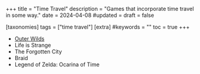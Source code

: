 +++
title = "Time Travel"
description = "Games that incorporate time travel in some way."
date = 2024-04-08
#updated = 
draft = false

[taxonomies]
tags = ["time travel"]
[extra]
#keywords = ""
toc = true
+++

- [Outer Wilds](@/games/outer-wilds-2019.md)
- Life is Strange
- The Forgotten City
- Braid
- Legend of Zelda: Ocarina of Time
